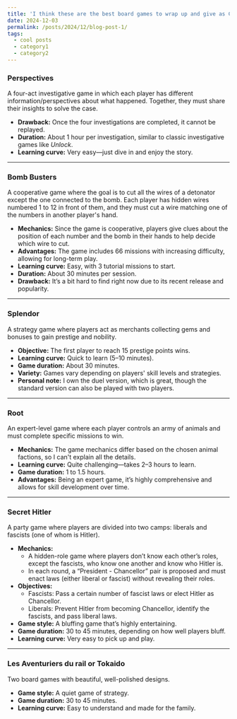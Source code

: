 ```yaml
---
title: 'I think these are the best board games to wrap up and give as Christmas gifts!'
date: 2024-12-03
permalink: /posts/2024/12/blog-post-1/
tags:
  - cool posts
  - category1
  - category2
---
```


### Perspectives
A four-act investigative game in which each player has different information/perspectives about what happened. Together, they must share their insights to solve the case.  
- **Drawback:** Once the four investigations are completed, it cannot be replayed.  
- **Duration:** About 1 hour per investigation, similar to classic investigative games like *Unlock*.  
- **Learning curve:** Very easy—just dive in and enjoy the story.  

---

### Bomb Busters
A cooperative game where the goal is to cut all the wires of a detonator except the one connected to the bomb. Each player has hidden wires numbered 1 to 12 in front of them, and they must cut a wire matching one of the numbers in another player's hand.  
- **Mechanics:** Since the game is cooperative, players give clues about the position of each number and the bomb in their hands to help decide which wire to cut.  
- **Advantages:** The game includes 66 missions with increasing difficulty, allowing for long-term play.  
- **Learning curve:** Easy, with 3 tutorial missions to start.  
- **Duration:** About 30 minutes per session.  
- **Drawback:** It’s a bit hard to find right now due to its recent release and popularity.  

---

### Splendor
A strategy game where players act as merchants collecting gems and bonuses to gain prestige and nobility.  
- **Objective:** The first player to reach 15 prestige points wins.  
- **Learning curve:** Quick to learn (5–10 minutes).  
- **Game duration:** About 30 minutes.  
- **Variety:** Games vary depending on players' skill levels and strategies.  
- **Personal note:** I own the duel version, which is great, though the standard version can also be played with two players.  

---

### Root
An expert-level game where each player controls an army of animals and must complete specific missions to win.  
- **Mechanics:** The game mechanics differ based on the chosen animal factions, so I can't explain all the details.  
- **Learning curve:** Quite challenging—takes 2–3 hours to learn.  
- **Game duration:** 1 to 1.5 hours.  
- **Advantages:** Being an expert game, it’s highly comprehensive and allows for skill development over time.  

---

### Secret Hitler
A party game where players are divided into two camps: liberals and fascists (one of whom is Hitler).  
- **Mechanics:**  
  - A hidden-role game where players don’t know each other’s roles, except the fascists, who know one another and know who Hitler is.  
  - In each round, a “President - Chancellor” pair is proposed and must enact laws (either liberal or fascist) without revealing their roles.  
- **Objectives:**  
  - Fascists: Pass a certain number of fascist laws or elect Hitler as Chancellor.  
  - Liberals: Prevent Hitler from becoming Chancellor, identify the fascists, and pass liberal laws.  
- **Game style:** A bluffing game that’s highly entertaining.  
- **Game duration:** 30 to 45 minutes, depending on how well players bluff.  
- **Learning curve:** Very easy to pick up and play.  

---

### Les Aventuriers du rail or Tokaido
Two board games with beautiful, well-polished designs. 
- **Game style:** A quiet game of strategy.  
- **Game duration:** 30 to 45 minutes.  
- **Learning curve:** Easy to understand and made for the family.   